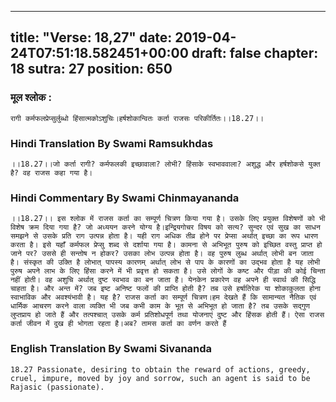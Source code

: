 
---
title: "Verse: 18,27"
date: 2019-04-24T07:51:18.582451+00:00
draft: false
chapter: 18
sutra: 27
position: 650
---
### मूल श्लोक :
```
रागी कर्मफलप्रेप्सुर्लुब्धो हिंसात्मकोऽशुचिः।हर्षशोकान्वितः कर्ता राजसः परिकीर्तितः।।18.27।।

```

### Hindi Translation By Swami Ramsukhdas
```
।।18.27।।जो कर्ता रागी? कर्मफलकी इच्छावाला? लोभी? हिंसाके स्वभाववाला? अशुद्ध और हर्षशोकसे युक्त है? वह राजस कहा गया है।

```

### Hindi Commentary By Swami Chinmayananda
```
।।18.27।। इस श्लोक में राजस कर्ता का सम्पूर्ण चित्रण किया गया है। उसके लिए प्रयुक्त विशेषणों को भी विशेष क्रम दिया गया है? जो अध्ययन करने योग्य है।इन्द्रियगोचर विषय को सत्य? सुन्दर एवं सुख का साधन समझने से उसके प्रति राग उत्पन्न होता है। यही राग अधिक तीव्र होने पर प्रेप्सा अर्थात् इच्छा का रूप धारण करता है। इसे यहाँ कर्मफल प्रेप्सु शब्द से दर्शाया गया है। कामना से अभिभूत पुरुष को इच्छित वस्तु प्राप्त हो जाने पर? उससे ही सन्तोष न होकर? उसका लोभ उत्पन्न होता है। वह पुरुष लुब्ध अर्थात् लोभी बन जाता है। संस्कृत की उक्ति है लोभात् पापस्य कारणम् अर्थात् लोभ से पाप के कारणों का उद्भव होता है यह लोभी पुरुष अपने लाभ के लिए हिंसा करने में भी प्रवृत्त हो सकता है। उसे लोगों के कष्ट और पीड़ा की कोई चिन्ता नहीं होती। वह अशुचि अर्थात् दुष्ट स्वभाव का बन जाता है। येनकेन प्रकारेण वह अपने ही स्वार्थ की सिद्धि चाहता है। और अन्त में? जब इष्ट अनिष्ट फलों की प्राप्ति होती है? तब उसे हर्षातिरेक या शोकाकुलता होना स्वाभाविक और अवश्यंभावी है। यह है? राजस कर्ता का सम्पूर्ण चित्रण।हम देखते हैं कि सामान्यत नैतिक एवं धार्मिक आचरण करने वाला व्यक्ति भी जब कभी काम के भूत से अभिभूत हो जाता है? तब उसके सद्गुण लुप्तप्राय हो जाते हैं और तत्पश्चात् उसके कर्म प्रतिशोधपूर्ण तथा योजनाएं दुष्ट और हिंसक होती हैं। ऐसा राजस कर्ता जीवन में दुख ही भोगता रहता है।अब? तामस कर्ता का वर्णन करते हैं

```

### English Translation By Swami  Sivananda
```
18.27 Passionate, desiring to obtain the reward of actions, greedy, cruel, impure, moved by joy and sorrow, such an agent is said to be Rajasic (passionate).

```

